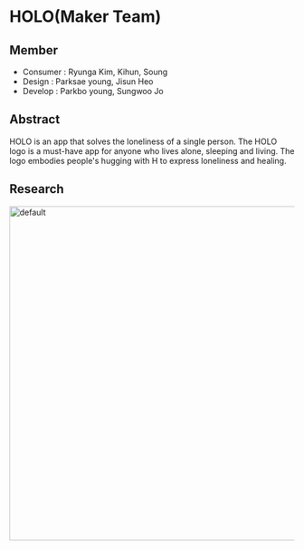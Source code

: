 # HOLO(Maker Team)

## Member
- Consumer : Ryunga Kim, Kihun, Soung
- Design : Parksae young, Jisun Heo
- Develop : Parkbo young, Sungwoo Jo

## Abstract
HOLO is an app that solves the loneliness of a single person. The HOLO logo is a must-have app for anyone who lives alone, sleeping and living. The logo embodies people's hugging with H to express loneliness and healing.

## Research






<img width="590" alt="default" src="https://user-images.githubusercontent.com/29402714/42134824-924399d8-7d7d-11e8-9159-69034b9606a7.jpg">
